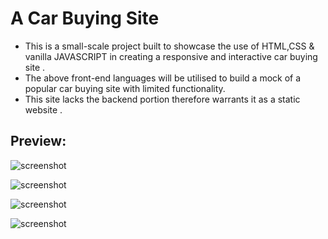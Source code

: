 # A Car Buying Site 
* This is a small-scale project  built to showcase the use of HTML,CSS &  vanilla JAVASCRIPT in creating a responsive and interactive car buying site .
* The above front-end languages will be utilised to build a mock of a popular car buying site with limited functionality.
* This site lacks the backend portion therefore warrants it as a static website .
## Preview:
![screenshot](https://github.com/AsandahDevs/majola.github.io/blob/main/images/Screenshot%20(21).png)

![screenshot](https://github.com/AsandahDevs/majola.github.io/blob/main/images/Screenshot%20(22).png)

![screenshot](https://github.com/AsandahDevs/majola.github.io/blob/main/images/Screenshot%20(24).png)

![screenshot](https://github.com/AsandahDevs/majola.github.io/blob/main/images/Screenshot%20(25).png)
